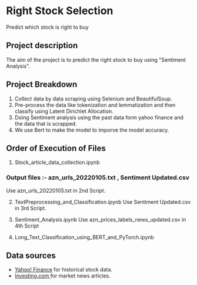 # Right Stock Selection
Predict which stock is right to buy

## Project description 

The aim of the project is to predict the right stock to buy using "Sentiment Analysis".

## Project Breakdown

1. Collect data by data scraping using Selenium and BeautifulSoup.
2. Pre-process the data like tokenization and lemmatization and then classify using Latent Dirichlet Allocation.
3. Doing Sentiment analysis using the past data form yahoo finance and the data that is scrapped.
4. We use Bert to make the model to imporve the model accuracy.



## Order of Execution of Files

1. Stock_article_data_collection.ipynb
### Output files :- azn_urls_20220105.txt , Sentiment Updated.csv
Use azn_urls_20220105.txt in 2nd Script.

2. TextPreprocessing_and_Classification.ipynb
Use Sentiment Updated.csv in 3rd Script.

3. Sentiment_Analysis.ipynb
Use azn_prices_labels_news_updated.csv in 4th Script

4. Long_Text_Classification_using_BERT_and_PyTorch.ipynb



## Data sources

* [Yahoo! Finance](https://uk.finance.yahoo.com/) for historical stock data.
* [Investing.com ](https://uk.investing.com/) for market news articles.
